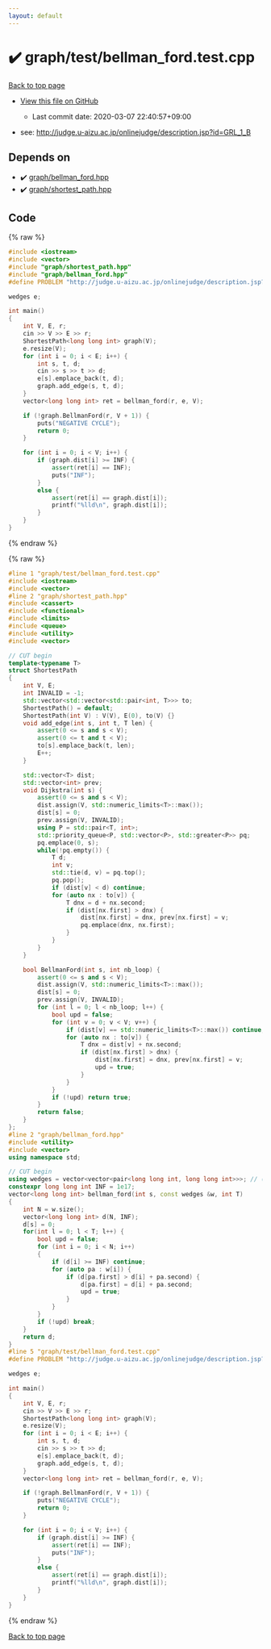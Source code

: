 ```yaml
---
layout: default
---
```


<!-- mathjax config similar to math.stackexchange -->
<script type="text/javascript" async
  src="https://cdnjs.cloudflare.com/ajax/libs/mathjax/2.7.5/MathJax.js?config=TeX-MML-AM_CHTML">
</script>
<script type="text/x-mathjax-config">
  MathJax.Hub.Config({
    TeX: { equationNumbers: { autoNumber: "AMS" }},
    tex2jax: {
      inlineMath: [ ['$','$'] ],
      processEscapes: true
    },
    "HTML-CSS": { matchFontHeight: false },
    displayAlign: "left",
    displayIndent: "2em"
  });
</script>

<script type="text/javascript" src="https://cdnjs.cloudflare.com/ajax/libs/jquery/3.4.1/jquery.min.js"></script>
<script src="https://cdn.jsdelivr.net/npm/jquery-balloon-js@1.1.2/jquery.balloon.min.js" integrity="sha256-ZEYs9VrgAeNuPvs15E39OsyOJaIkXEEt10fzxJ20+2I=" crossorigin="anonymous"></script>
<script type="text/javascript" src="../../../assets/js/copy-button.js"></script>
<link rel="stylesheet" href="../../../assets/css/copy-button.css" />


# :heavy_check_mark: graph/test/bellman_ford.test.cpp

<a href="../../../index.html">Back to top page</a>

* <a href="{{ site.github.repository_url }}/blob/master/graph/test/bellman_ford.test.cpp">View this file on GitHub</a>
    - Last commit date: 2020-03-07 22:40:57+09:00


* see: <a href="http://judge.u-aizu.ac.jp/onlinejudge/description.jsp?id=GRL_1_B">http://judge.u-aizu.ac.jp/onlinejudge/description.jsp?id=GRL_1_B</a>


## Depends on

* :heavy_check_mark: <a href="../../../library/graph/bellman_ford.hpp.html">graph/bellman_ford.hpp</a>
* :heavy_check_mark: <a href="../../../library/graph/shortest_path.hpp.html">graph/shortest_path.hpp</a>


## Code

<a id="unbundled"></a>
{% raw %}
```cpp
#include <iostream>
#include <vector>
#include "graph/shortest_path.hpp"
#include "graph/bellman_ford.hpp"
#define PROBLEM "http://judge.u-aizu.ac.jp/onlinejudge/description.jsp?id=GRL_1_B"

wedges e;

int main()
{
    int V, E, r;
    cin >> V >> E >> r;
    ShortestPath<long long int> graph(V);
    e.resize(V);
    for (int i = 0; i < E; i++) {
        int s, t, d;
        cin >> s >> t >> d;
        e[s].emplace_back(t, d);
        graph.add_edge(s, t, d);
    }
    vector<long long int> ret = bellman_ford(r, e, V);

    if (!graph.BellmanFord(r, V + 1)) {
        puts("NEGATIVE CYCLE");
        return 0;
    }

    for (int i = 0; i < V; i++) {
        if (graph.dist[i] >= INF) {
            assert(ret[i] == INF);
            puts("INF");
        }
        else {
            assert(ret[i] == graph.dist[i]);
            printf("%lld\n", graph.dist[i]);
        }
    }
}

```
{% endraw %}

<a id="bundled"></a>
{% raw %}
```cpp
#line 1 "graph/test/bellman_ford.test.cpp"
#include <iostream>
#include <vector>
#line 2 "graph/shortest_path.hpp"
#include <cassert>
#include <functional>
#include <limits>
#include <queue>
#include <utility>
#include <vector>

// CUT begin
template<typename T>
struct ShortestPath
{
    int V, E;
    int INVALID = -1;
    std::vector<std::vector<std::pair<int, T>>> to;
    ShortestPath() = default;
    ShortestPath(int V) : V(V), E(0), to(V) {}
    void add_edge(int s, int t, T len) {
        assert(0 <= s and s < V);
        assert(0 <= t and t < V);
        to[s].emplace_back(t, len);
        E++;
    }

    std::vector<T> dist;
    std::vector<int> prev;
    void Dijkstra(int s) {
        assert(0 <= s and s < V);
        dist.assign(V, std::numeric_limits<T>::max());
        dist[s] = 0;
        prev.assign(V, INVALID);
        using P = std::pair<T, int>;
        std::priority_queue<P, std::vector<P>, std::greater<P>> pq;
        pq.emplace(0, s);
        while(!pq.empty()) {
            T d;
            int v;
            std::tie(d, v) = pq.top();
            pq.pop();
            if (dist[v] < d) continue;
            for (auto nx : to[v]) {
                T dnx = d + nx.second;
                if (dist[nx.first] > dnx) {
                    dist[nx.first] = dnx, prev[nx.first] = v;
                    pq.emplace(dnx, nx.first);
                }
            }
        }
    }

    bool BellmanFord(int s, int nb_loop) {
        assert(0 <= s and s < V);
        dist.assign(V, std::numeric_limits<T>::max());
        dist[s] = 0;
        prev.assign(V, INVALID);
        for (int l = 0; l < nb_loop; l++) {
            bool upd = false;
            for (int v = 0; v < V; v++) {
                if (dist[v] == std::numeric_limits<T>::max()) continue;
                for (auto nx : to[v]) {
                    T dnx = dist[v] + nx.second;
                    if (dist[nx.first] > dnx) {
                        dist[nx.first] = dnx, prev[nx.first] = v;
                        upd = true;
                    }
                }
            }
            if (!upd) return true;
        }
        return false;
    }
};
#line 2 "graph/bellman_ford.hpp"
#include <utility>
#include <vector>
using namespace std;

// CUT begin
using wedges = vector<vector<pair<long long int, long long int>>>; // (to, weight)
constexpr long long int INF = 1e17;
vector<long long int> bellman_ford(int s, const wedges &w, int T)
{
    int N = w.size();
    vector<long long int> d(N, INF);
    d[s] = 0;
    for(int l = 0; l < T; l++) {
        bool upd = false;
        for (int i = 0; i < N; i++)
        {
            if (d[i] >= INF) continue;
            for (auto pa : w[i]) {
                if (d[pa.first] > d[i] + pa.second) {
                    d[pa.first] = d[i] + pa.second;
                    upd = true;
                }
            }
        }
        if (!upd) break;
    }
    return d;
}
#line 5 "graph/test/bellman_ford.test.cpp"
#define PROBLEM "http://judge.u-aizu.ac.jp/onlinejudge/description.jsp?id=GRL_1_B"

wedges e;

int main()
{
    int V, E, r;
    cin >> V >> E >> r;
    ShortestPath<long long int> graph(V);
    e.resize(V);
    for (int i = 0; i < E; i++) {
        int s, t, d;
        cin >> s >> t >> d;
        e[s].emplace_back(t, d);
        graph.add_edge(s, t, d);
    }
    vector<long long int> ret = bellman_ford(r, e, V);

    if (!graph.BellmanFord(r, V + 1)) {
        puts("NEGATIVE CYCLE");
        return 0;
    }

    for (int i = 0; i < V; i++) {
        if (graph.dist[i] >= INF) {
            assert(ret[i] == INF);
            puts("INF");
        }
        else {
            assert(ret[i] == graph.dist[i]);
            printf("%lld\n", graph.dist[i]);
        }
    }
}

```
{% endraw %}

<a href="../../../index.html">Back to top page</a>

